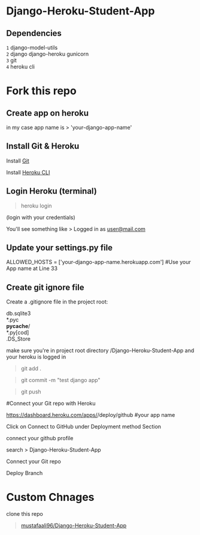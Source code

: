 # Django-Heroku-Student-App

## Dependencies

`1` django-model-utils <br>
`2` django django-heroku gunicorn <br>
`3` git <br>
`4` heroku cli <br>

# Fork this repo

## Create app on heroku

in my case app name is > 'your-django-app-name'

## Install Git & Heroku

Install [Git](https://git-scm.com/book/en/v2/Getting-Started-Installing-Git)

Install [Heroku CLI](https://devcenter.heroku.com/articles/heroku-command-line)

## Login Heroku (terminal)

> heroku login 

(login with your credentials)

You'll see something like >  Logged in as user@mail.com

## Update your settings.py file

ALLOWED_HOSTS = ['your-django-app-name.herokuapp.com'] #Use your App name at Line 33

## Create git ignore file
Create a .gitignore file in the project root:

db.sqlite3 <br>
*.pyc <br>
__pycache__/ <br>
*.py[cod] <br>
.DS_Store<br>

make sure you're in project root directory /Django-Heroku-Student-App and your heroku is logged in

> git add .

> git commit -m "test django app"

> git push

#Connect your Git repo with Heroku

https://dashboard.heroku.com/apps/<your-django-app-name>/deploy/github  #your app name

Click on Connect to GitHub under Deployment method Section

connect your github profile

search > Django-Heroku-Student-App

Connect your Git repo

Deploy Branch

# Custom Chnages
 
clone this repo
 > [mustafaali96/Django-Heroku-Student-App](https://github.com/<your-git-username>/Django-Heroku-Student-App.git)

